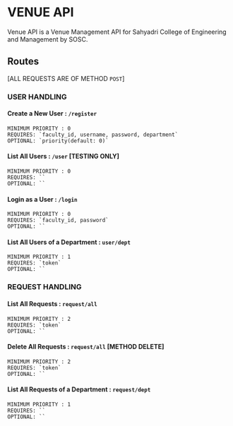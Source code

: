 # VENUE API
Venue API is a Venue Management API for Sahyadri College of Engineering and Management by SOSC.

## Routes 
[ALL REQUESTS ARE OF METHOD `POST`] 
### USER HANDLING 

#### Create a New User : `/register`  
    MINIMUM PRIORITY : 0  
    REQUIRES: `faculty_id, username, password, department`  
    OPTIONAL: `priority(default: 0)`

#### List All Users  : `/user`  [TESTING ONLY]  
    MINIMUM PRIORITY : 0  
    REQUIRES: ``  
    OPTIONAL: ``

#### Login as a User : `/login`  
    MINIMUM PRIORITY : 0  
    REQUIRES: `faculty_id, password`  
    OPTIONAL: ``

#### List All Users of a Department : `user/dept`  
    MINIMUM PRIORITY : 1  
    REQUIRES: `token`  
    OPTIONAL: ``

### REQUEST HANDLING

#### List All Requests : `request/all`  
    MINIMUM PRIORITY : 2  
    REQUIRES: `token`  
    OPTIONAL: ``

#### Delete All Requests : `request/all`  [METHOD DELETE]
    MINIMUM PRIORITY : 2  
    REQUIRES: `token`  
    OPTIONAL: ``

#### List All Requests of a Department : `request/dept`  
    MINIMUM PRIORITY : 1  
    REQUIRES: ``  
    OPTIONAL: ``